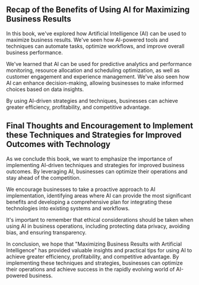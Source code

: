 
Recap of the Benefits of Using AI for Maximizing Business Results
-----------------------------------------------------------------

In this book, we've explored how Artificial Intelligence (AI) can be used to maximize business results. We've seen how AI-powered tools and techniques can automate tasks, optimize workflows, and improve overall business performance.

We've learned that AI can be used for predictive analytics and performance monitoring, resource allocation and scheduling optimization, as well as customer engagement and experience management. We've also seen how AI can enhance decision-making, allowing businesses to make informed choices based on data insights.

By using AI-driven strategies and techniques, businesses can achieve greater efficiency, profitability, and competitive advantage.

Final Thoughts and Encouragement to Implement these Techniques and Strategies for Improved Outcomes with Technology
-------------------------------------------------------------------------------------------------------------------

As we conclude this book, we want to emphasize the importance of implementing AI-driven techniques and strategies for improved business outcomes. By leveraging AI, businesses can optimize their operations and stay ahead of the competition.

We encourage businesses to take a proactive approach to AI implementation, identifying areas where AI can provide the most significant benefits and developing a comprehensive plan for integrating these technologies into existing systems and workflows.

It's important to remember that ethical considerations should be taken when using AI in business operations, including protecting data privacy, avoiding bias, and ensuring transparency.

In conclusion, we hope that "Maximizing Business Results with Artificial Intelligence" has provided valuable insights and practical tips for using AI to achieve greater efficiency, profitability, and competitive advantage. By implementing these techniques and strategies, businesses can optimize their operations and achieve success in the rapidly evolving world of AI-powered business.